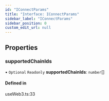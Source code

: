 ```yaml
---
id: "IConnectParams"
title: "Interface: IConnectParams"
sidebar_label: "IConnectParams"
sidebar_position: 0
custom_edit_url: null
---
```


## Properties

### supportedChainIds

• `Optional` `Readonly` **supportedChainIds**: `number`[]

#### Defined in

useWeb3.ts:33
